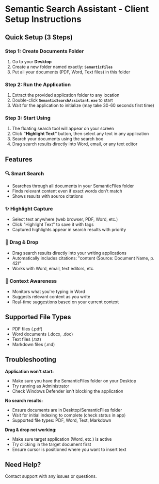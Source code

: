 # Semantic Search Assistant - Client Setup Instructions

## Quick Setup (3 Steps)

### Step 1: Create Documents Folder
1. Go to your **Desktop**
2. Create a new folder named exactly: **`SemanticFiles`**
3. Put all your documents (PDF, Word, Text files) in this folder

### Step 2: Run the Application
1. Extract the provided application folder to any location
2. Double-click **`SemanticSearchAssistant.exe`** to start
3. Wait for the application to initialize (may take 30-60 seconds first time)

### Step 3: Start Using
1. The floating search tool will appear on your screen
2. Click **"Highlight Text"** button, then select any text in any application
3. Search your documents using the search box
4. Drag search results directly into Word, email, or any text editor

## Features

### 🔍 **Smart Search**
- Searches through all documents in your SemanticFiles folder
- Finds relevant content even if exact words don't match
- Shows results with source citations

### ✨ **Highlight Capture**
- Select text anywhere (web browser, PDF, Word, etc.)
- Click "Highlight Text" to save it with tags
- Captured highlights appear in search results with priority

### 📝 **Drag & Drop**
- Drag search results directly into your writing applications
- Automatically includes citations: "content (Source: Document Name, p. 42)"
- Works with Word, email, text editors, etc.

### 🎯 **Context Awareness**
- Monitors what you're typing in Word
- Suggests relevant content as you write
- Real-time suggestions based on your current context

## Supported File Types
- PDF files (.pdf)
- Word documents (.docx, .doc)
- Text files (.txt)
- Markdown files (.md)

## Troubleshooting

**Application won't start:**
- Make sure you have the SemanticFiles folder on your Desktop
- Try running as Administrator
- Check Windows Defender isn't blocking the application

**No search results:**
- Ensure documents are in Desktop/SemanticFiles folder
- Wait for initial indexing to complete (check status in app)
- Supported file types: PDF, Word, Text, Markdown

**Drag & drop not working:**
- Make sure target application (Word, etc.) is active
- Try clicking in the target document first
- Ensure cursor is positioned where you want to insert text

## Need Help?
Contact support with any issues or questions.
